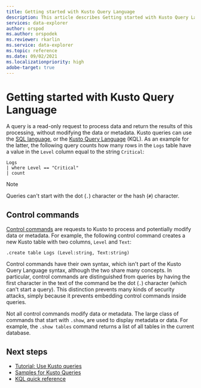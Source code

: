 ```yaml
---
title: Getting started with Kusto Query Language
description: This article describes Getting started with Kusto Query Language.
services: data-explorer
author: orspod
ms.author: orspodek
ms.reviewer: rkarlin
ms.service: data-explorer
ms.topic: reference
ms.date: 09/02/2021
ms.localizationpriority: high 
adobe-target: true
---
```

# Getting started with Kusto Query Language

A query is a read-only request to process data and return the results of this processing, without modifying the data or metadata. Kusto queries can use the [SQL language](../api/tds/t-sql.md), or the [Kusto Query Language](../query/index.md) (KQL). As an example for the latter, the following query counts how many rows in the `Logs` table have a value in the `Level` column equal to the string `Critical`:

```kusto
Logs
| where Level == "Critical"
| count
```

> [!NOTE]
> Queries can't start with the dot (`.`) character or the hash (`#`) character.

## Control commands

[Control commands](../management/index.md) are requests to Kusto to process and potentially modify data or metadata. For example, the following control command creates a new Kusto table with two columns, `Level` and `Text`:

```kusto
.create table Logs (Level:string, Text:string)
```

Control commands have their own syntax, which isn't part of the Kusto Query Language syntax, although the two share many concepts. In particular, control commands are distinguished from queries by having the first character in the text of the command be the dot (`.`) character (which can't start a query).
This distinction prevents many kinds of security attacks, simply because it prevents embedding control commands inside queries.

Not all control commands modify data or metadata. The large class of commands that start with `.show`, are used to display metadata or data. For example, the `.show tables` command returns a list of all tables in the current database.

## Next steps

* [Tutorial: Use Kusto queries](../query/tutorial.md)
* [Samples for Kusto Queries](../query/samples.md)
* [KQL quick reference](../../kql-quick-reference.md)